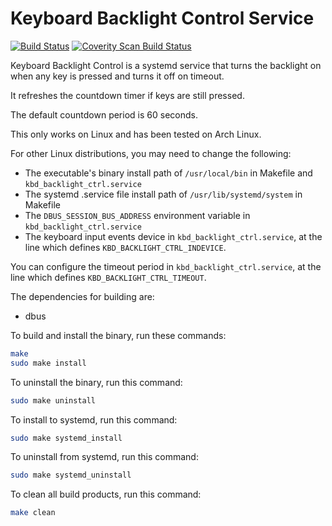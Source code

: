 Keyboard Backlight Control Service
==================================

[![Build Status](https://api.travis-ci.org/ruben2020/kbd_backlight_ctrl.svg)](https://travis-ci.org/ruben2020/kbd_backlight_ctrl) 
[![Coverity Scan Build Status](https://scan.coverity.com/projects/20139/badge.svg)](https://scan.coverity.com/projects/ruben2020-kbd_backlight_ctrl)

Keyboard Backlight Control is a systemd service that turns the backlight on when any key is pressed and turns it off on timeout.

It refreshes the countdown timer if keys are still pressed.

The default countdown period is 60 seconds.

This only works on Linux and has been tested on Arch Linux.

For other Linux distributions, you may need to change the following:
* The executable's binary install path of `/usr/local/bin` in Makefile and `kbd_backlight_ctrl.service`
* The systemd .service file install path of `/usr/lib/systemd/system` in Makefile
* The `DBUS_SESSION_BUS_ADDRESS` environment variable in `kbd_backlight_ctrl.service`
* The keyboard input events device in `kbd_backlight_ctrl.service`, at the line which defines `KBD_BACKLIGHT_CTRL_INDEVICE`.

You can configure the timeout period in `kbd_backlight_ctrl.service`, at the line which defines `KBD_BACKLIGHT_CTRL_TIMEOUT`.

The dependencies for building are:
* dbus

To build and install the binary, run these commands:
```bash
make
sudo make install
```
To uninstall the binary, run this command:
```bash
sudo make uninstall
```

To install to systemd, run this command:
```bash
sudo make systemd_install
```

To uninstall from systemd, run this command:
```bash
sudo make systemd_uninstall
```

To clean all build products, run this command:
```bash
make clean
```

